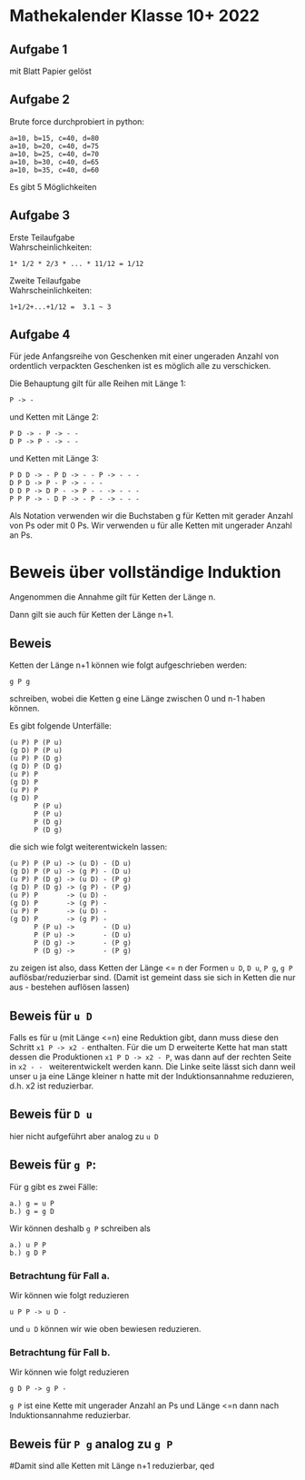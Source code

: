 # Mathekalender Klasse 10+ 2022

## Aufgabe 1
mit Blatt Papier gelöst

## Aufgabe 2
Brute force durchprobiert in python:
```
a=10, b=15, c=40, d=80
a=10, b=20, c=40, d=75
a=10, b=25, c=40, d=70
a=10, b=30, c=40, d=65
a=10, b=35, c=40, d=60
```
Es gibt 5 Möglichkeiten

## Aufgabe 3
Erste Teilaufgabe  
Wahrscheinlichkeiten:
```
1* 1/2 * 2/3 * ... * 11/12 = 1/12
```
Zweite Teilaufgabe  
Wahrscheinlichkeiten: 
```
1+1/2+...+1/12 =  3.1 ~ 3
```
## Aufgabe 4

Für jede Anfangsreihe von Geschenken mit einer ungeraden Anzahl von ordentlich verpackten Geschenken ist es möglich alle zu verschicken.

Die Behauptung gilt für alle Reihen mit Länge 1:
```
P -> -
```
und Ketten mit Länge 2:
```
P D -> - P -> - -
D P -> P - -> - -
```
und Ketten mit Länge 3:
```
P D D -> - P D -> - - P -> - - -
D P D -> P - P -> - - -
D D P -> D P - -> P - - -> - - -
P P P -> - D P -> - P - -> - - -
```

Als Notation verwenden wir die Buchstaben g für Ketten mit gerader Anzahl von Ps oder mit 0 Ps.
Wir verwenden u für alle Ketten mit ungerader Anzahl an Ps.

# Beweis über vollständige Induktion

Angenommen die Annahme gilt für Ketten der Länge n.

Dann gilt sie auch für Ketten der Länge n+1.

## Beweis

Ketten der Länge n+1 können wie folgt aufgeschrieben werden:
```
g P g
```
schreiben, wobei die Ketten g eine Länge zwischen 0 und n-1 haben können.

Es gibt folgende Unterfälle:
```
(u P) P (P u)
(g D) P (P u)
(u P) P (D g)
(g D) P (D g)
(u P) P 
(g D) P 
(u P) P 
(g D) P 
      P (P u)
      P (P u)
      P (D g)
      P (D g)
```
die sich wie folgt weiterentwickeln lassen:
```
(u P) P (P u) -> (u D) - (D u)
(g D) P (P u) -> (g P) - (D u)
(u P) P (D g) -> (u D) - (P g)
(g D) P (D g) -> (g P) - (P g)
(u P) P       -> (u D) - 
(g D) P       -> (g P) - 
(u P) P       -> (u D) - 
(g D) P       -> (g P) - 
      P (P u) ->       - (D u)
      P (P u) ->       - (D u)
      P (D g) ->       - (P g)
      P (D g) ->       - (P g)
```
zu zeigen ist also, dass Ketten der Länge <= n
der Formen `u D`, `D u`, `P g`, `g P` auflösbar/reduzierbar sind. (Damit ist gemeint dass sie sich in Ketten die nur aus - bestehen auflösen lassen)

## Beweis für `u D`
Falls es für u (mit Länge <=n) eine Reduktion gibt,
dann muss diese den Schritt `x1 P -> x2 -` enthalten.
Für die um D erweiterte Kette hat man statt dessen die Produktionen `x1 P D -> x2 - P`, was dann auf der 
rechten Seite in `x2 - - ` weiterentwickelt werden kann. Die Linke seite lässt sich dann weil unser u ja eine Länge kleiner n hatte mit der Induktionsannahme reduzieren, d.h. x2 ist reduzierbar.

## Beweis für `D u`
hier nicht aufgeführt aber analog zu `u D`

## Beweis für `g P`:
Für g gibt es zwei Fälle: 
```
a.) g = u P
b.) g = g D
```
Wir können deshalb `g P` schreiben als
```
a.) u P P
b.) g D P
```
### Betrachtung für Fall a.
Wir können wie folgt reduzieren
```
u P P -> u D - 
```
und `u D` können wir wie oben bewiesen reduzieren.
### Betrachtung für Fall b.
Wir können wie folgt reduzieren
```
g D P -> g P - 
```
`g P` ist eine Kette mit ungerader Anzahl an Ps und Länge <=n dann nach Induktionsannahme reduzierbar.

## Beweis für `P g` analog zu `g P`

#Damit sind alle Ketten mit Länge n+1 reduzierbar, qed




